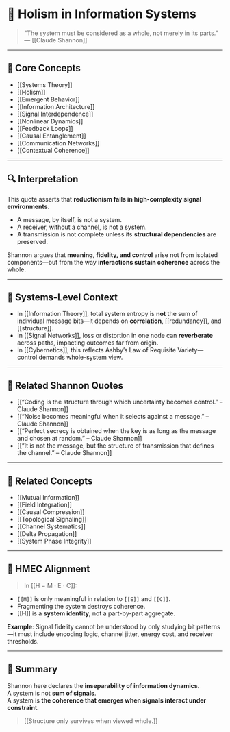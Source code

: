 # 🧩 Holism in Information Systems

> "The system must be considered as a whole, not merely in its parts."  
> — [[Claude Shannon]]

---

## 🧠 Core Concepts

- [[Systems Theory]]
- [[Holism]]
- [[Emergent Behavior]]
- [[Information Architecture]]
- [[Signal Interdependence]]
- [[Nonlinear Dynamics]]
- [[Feedback Loops]]
- [[Causal Entanglement]]
- [[Communication Networks]]
- [[Contextual Coherence]]

---

## 🔍 Interpretation

This quote asserts that **reductionism fails in high-complexity signal environments**.

- A message, by itself, is not a system.
- A receiver, without a channel, is not a system.
- A transmission is not complete unless its **structural dependencies** are preserved.

Shannon argues that **meaning, fidelity, and control** arise not from isolated components—but from the way **interactions sustain coherence** across the whole.

---

## 🧬 Systems-Level Context

- In [[Information Theory]], total system entropy is **not** the sum of individual message bits—it depends on **correlation**, [[redundancy]], and [[structure]].
- In [[Signal Networks]], loss or distortion in one node can **reverberate** across paths, impacting outcomes far from origin.
- In [[Cybernetics]], this reflects Ashby’s Law of Requisite Variety—control demands whole-system view.

---

## 🔗 Related Shannon Quotes

- [[“Coding is the structure through which uncertainty becomes control.” – Claude Shannon]]
- [[“Noise becomes meaningful when it selects against a message.” – Claude Shannon]]
- [[“Perfect secrecy is obtained when the key is as long as the message and chosen at random.” – Claude Shannon]]
- [[“It is not the message, but the structure of transmission that defines the channel.” – Claude Shannon]]

---

## 📂 Related Concepts

- [[Mutual Information]]
- [[Field Integration]]
- [[Causal Compression]]
- [[Topological Signaling]]
- [[Channel Systematics]]
- [[Delta Propagation]]
- [[System Phase Integrity]]

---

## 🧬 HMEC Alignment

> In [[H = M · E · C]]:

- `[[M]]` is only meaningful in relation to `[[E]]` and `[[C]]`.
- Fragmenting the system destroys coherence.
- [[H]] is a **system identity**, not a part-by-part aggregate.

**Example**: Signal fidelity cannot be understood by only studying bit patterns—it must include encoding logic, channel jitter, energy cost, and receiver thresholds.

---

## 🧩 Summary

Shannon here declares the **inseparability of information dynamics**.  
A system is not **sum of signals**.  
A system is **the coherence that emerges when signals interact under constraint**.

> [[Structure only survives when viewed whole.]]
